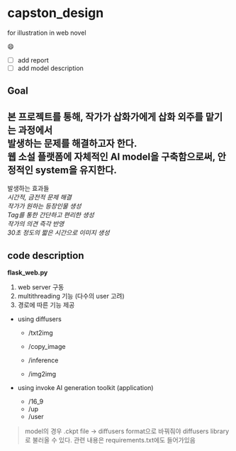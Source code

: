 # capston_design
for illustration in web novel

:smile:   
- [ ] add report 
- [ ] add model description   

## Goal
본 프로젝트를 통해, 작가가 삽화가에게 삽화 외주를 맡기는 과정에서   
발생하는 문제를 해결하고자 한다.      
웹 소설 플랫폼에 자체적인 AI model을 구축함으로써, 안정적인 system을 유지한다.    
---   
발생하는 효과들   
*시간적, 금전적 문제 해결*   
*작가가 원하는 등장인물 생성*   
*Tag를 통한 간단하고 편리한 생성*   
*작가의 의견 즉각 반영*   
*30초 정도의 짧은 시간으로 이미지 생성*   

## code description

**flask_web.py**

1. web server 구동
2. multithreading 기능 (다수의 user 고려)   
3. 경로에 따른 기능 제공   
  - using diffusers
    - /txt2img
    
    - /copy_image
    - /inference
    - /img2img
    
  - using invoke AI generation toolkit (application)
    - /16_9
    - /up
    - /user
  


> model의 경우 .ckpt file -> diffusers format으로 바꿔줘야 diffusers library로 불러올 수 있다. 관련 내용은 requirements.txt에도 들어가있음
